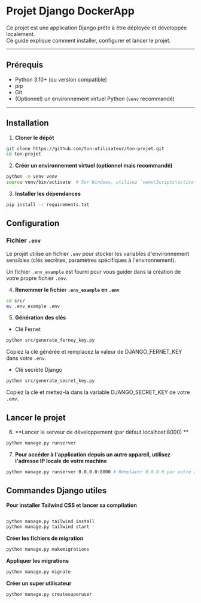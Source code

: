 # Projet Django DockerApp

Ce projet est une application Django prête à être déployée et développée localement.  
Ce guide explique comment installer, configurer et lancer le projet.

---

## Prérequis

- Python 3.10+ (ou version compatible)
- pip
- Git
- (Optionnel) un environnement virtuel Python (`venv` recommandé)

---

## Installation

1. **Cloner le dépôt**

```bash
git clone https://github.com/ton-utilisateur/ton-projet.git
cd ton-projet
```

2. **Créer un environnement virtuel (optionnel mais recommandé)**

```bash
python -m venv venv
source venv/bin/activate  # Sur Windows, utilisez `venv\Scripts\activate`
```

3. **Installer les dépendances**

```bash
pip install -r requirements.txt
```

## Configuration

### Fichier `.env`

Le projet utilise un fichier `.env` pour stocker les variables d'environnement sensibles (clés secrètes, paramètres spécifiques à l'environnement).

Un fichier `.env_example` est fourni pour vous guider dans la création de votre propre fichier `.env`.

4. **Renommer le fichier `.env_example` en `.env`**

```bash
cd src/
mv .env_example .env
```
5. **Génération des clés**

- Clé Fernet

```bash
python src/generate_ferney_key.py
```
Copiez la clé générée et remplacez la valeur de DJANGO_FERNET_KEY dans votre `.env`.

- Clé secrète Django

```bash
python src/generate_secret_key.py
```
Copiez la clé et mettez-la dans la variable DJANGO_SECRET_KEY de votre `.env`.

## Lancer le projet 

6. **Lancer le serveur de développement (par défaut localhost:8000) **

```bash
python manage.py runserver
```

7. **Pour accéder à l'application depuis un autre appareil, utilisez l'adresse IP locale de votre machine**

```bash
python manage.py runserver 0.0.0.0:8000 # Remplacer 0.0.0.0 par votre adresse ip 
```

## Commandes Django utiles
**Pour installer Tailwind CSS et lancer sa compilation**

```bash

python manage.py tailwind install
python manage.py tailwind start
```
**Créer les fichiers de migration**

```bash
python manage.py makemigrations
```

**Appliquer les migrations**

```bash
python manage.py migrate
```

**Créer un super utilisateur**

```bash
python manage.py createsuperuser
```



